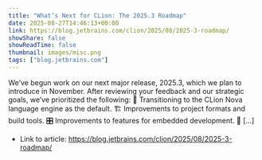 ```yaml
---
title: "What’s Next for CLion: The 2025.3 Roadmap"
date: 2025-08-27T14:46:13+00:00
link: https://blog.jetbrains.com/clion/2025/08/2025-3-roadmap/
showShare: false
showReadTime: false
thumbnail: images/misc.png
tags: ["blog.jetbrains.com"]
---
```

We’ve begun work on our next major release, 2025.3, which we plan to introduce in November. After reviewing your feedback and our strategic goals, we’ve prioritized the following: 🚀 Transitioning to the CLion Nova language engine as the default. 🏗️ Improvements to project formats and build tools. 🎛️ Improvements to features for embedded development. 🤖 […]

- Link to article: https://blog.jetbrains.com/clion/2025/08/2025-3-roadmap/